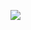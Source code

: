 ![](https://github.com/IrinaSpasova/Small-projects-JavaScript/blob/main/Water%20Ripple%20Effects/image.png)
